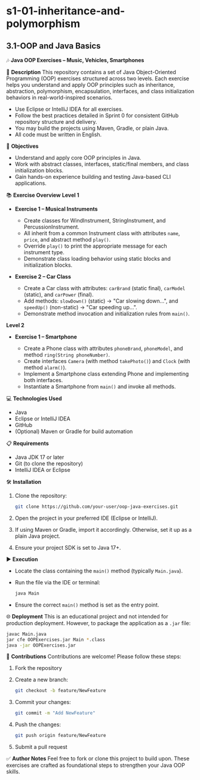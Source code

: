 # s1-01-inheritance-and-polymorphism
## 3.1-OOP and Java Basics

🎶 **Java OOP Exercises – Music, Vehicles, Smartphones**

📝 **Description**
This repository contains a set of Java Object-Oriented Programming (OOP) exercises structured across two levels. Each exercise helps you understand and apply OOP principles such as inheritance, abstraction, polymorphism, encapsulation, interfaces, and class initialization behaviors in real-world-inspired scenarios.

* Use Eclipse or IntelliJ IDEA for all exercises.
* Follow the best practices detailed in Sprint 0 for consistent GitHub repository structure and delivery.
* You may build the projects using Maven, Gradle, or plain Java.
* All code must be written in English.

🎯 **Objectives**

* Understand and apply core OOP principles in Java.
* Work with abstract classes, interfaces, static/final members, and class initialization blocks.
* Gain hands-on experience building and testing Java-based CLI applications.

📚 **Exercise Overview**
**Level 1**

* **Exercise 1 – Musical Instruments**

    * Create classes for WindInstrument, StringInstrument, and PercussionInstrument.
    * All inherit from a common Instrument class with attributes `name`, `price`, and abstract method `play()`.
    * Override `play()` to print the appropriate message for each instrument type.
    * Demonstrate class loading behavior using static blocks and initialization blocks.

* **Exercise 2 – Car Class**

    * Create a Car class with attributes: `carBrand` (static final), `carModel` (static), and `carPower` (final).
    * Add methods: `slowDown()` (static) → "Car slowing down...", and `speedUp()` (non-static) → "Car speeding up...".
    * Demonstrate method invocation and initialization rules from `main()`.

**Level 2**

* **Exercise 1 – Smartphone**

    * Create a Phone class with attributes `phoneBrand`, `phoneModel`, and method `ring(String phoneNumber)`.
    * Create interfaces `Camera` (with method `takePhoto()`) and `Clock` (with method `alarm()`).
    * Implement a Smartphone class extending Phone and implementing both interfaces.
    * Instantiate a Smartphone from `main()` and invoke all methods.

💻 **Technologies Used**

* Java
* Eclipse or IntelliJ IDEA
* GitHub
* (Optional) Maven or Gradle for build automation

📋 **Requirements**

* Java JDK 17 or later
* Git (to clone the repository)
* IntelliJ IDEA or Eclipse

🛠️ **Installation**

1. Clone the repository:

   ```bash
   git clone https://github.com/your-user/oop-java-exercises.git  
   ```
2. Open the project in your preferred IDE (Eclipse or IntelliJ).
3. If using Maven or Gradle, import it accordingly. Otherwise, set it up as a plain Java project.
4. Ensure your project SDK is set to Java 17+.

▶️ **Execution**

* Locate the class containing the `main()` method (typically `Main.java`).
* Run the file via the IDE or terminal:

  ```bash
  java Main
  ```
* Ensure the correct `main()` method is set as the entry point.

🌐 **Deployment**
This is an educational project and not intended for production deployment.
However, to package the application as a `.jar` file:

```bash
javac Main.java
jar cfe OOPExercises.jar Main *.class
java -jar OOPExercises.jar
```

🤝 **Contributions**
Contributions are welcome! Please follow these steps:

1. Fork the repository
2. Create a new branch:

   ```bash
   git checkout -b feature/NewFeature  
   ```
3. Commit your changes:

   ```bash
   git commit -m "Add NewFeature"  
   ```
4. Push the changes:

   ```bash
   git push origin feature/NewFeature  
   ```
5. Submit a pull request

✅ **Author Notes**
Feel free to fork or clone this project to build upon. These exercises are crafted as foundational steps to strengthen your Java OOP skills.
